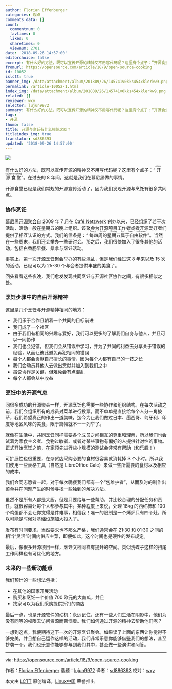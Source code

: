 ```yaml
---
author: Florian Effenberger
categories: 观点
comments_data: []
count:
  commentnum: 0
  favtimes: 0
  likes: 0
  sharetimes: 0
  viewnum: 2701
date: '2018-09-26 14:57:00'
editorchoice: false
excerpt: 有什么好的方法，既可以宣传开源的精神又不用写代码呢？这里有个点子：“开源食堂”。
fromurl: https://opensource.com/article/18/9/open-source-cooking
id: 10052
islctt: true
banner_img: /data/attachment/album/201809/26/145741v0kks454xklerkw9.png
permalink: /article-10052-1.html
index_img: /data/attachment/album/201809/26/145741v0kks454xklerkw9.png.thumb.jpg
related: []
reviewer: wxy
selector: lujun9972
summary: 有什么好的方法，既可以宣传开源的精神又不用写代码呢？这里有个点子：“开源食堂”。
tags:
- 开源
thumb: false
title: 开源与烹饪有什么相似之处？
titleindex_img: true
translator: sd886393
updated: '2018-09-26 14:57:00'
---
```


![](/data/attachment/album/201809/26/145741v0kks454xklerkw9.png)


有什么好的方法，既可以宣传开源的精神又不用写代码呢？这里有个点子：“<ruby> 开源食堂 <rt>  open source cooking </rt></ruby>”。在过去的 8 年间，这就是我们在慕尼黑做的事情。


开源食堂已经是我们常规的开源宣传活动了，因为我们发现开源与烹饪有很多共同点。


### 协作烹饪


[慕尼黑开源聚会](https://www.opensourcetreffen.de/)自 2009 年 7 月在 [Café Netzwerk](http://www.cafe-netzwerk.de/) 创办以来，已经组织了若干次活动，活动一般在星期五的晚上组织。该聚会为开源项目工作者或者开源爱好者们提供了相互认识的方式。我们的信条是：“<ruby> 每四周的星期五属于自由软件 <rt>  Every fourth Friday for free software </rt></ruby>”。当然在一些周末，我们还会举办一些研讨会。那之后，我们很快加入了很多其他的活动，包括白香肠早餐、桑拿与烹饪活动。


事实上，第一次开源烹饪聚会举办的有些混乱，但是我们经过这 8 年来以及 15 次的活动，已经可以为 25-30 个与会者提供丰盛的美食了。


回头看看这些夜晚，我们愈发发现共同烹饪与开源社区协作之间，有很多相似之处。


### 烹饪步骤中的自由开源精神


这里是几个烹饪与开源精神相同的地方：


* 我们乐于合作且朝着一个共同的目标前进
* 我们成了一个社区
* 由于我们有相同的兴趣与爱好，我们可以更多的了解我们自身与他人，并且可以一同协作
* 我们也会犯错，但我们会从错误中学习，并为了共同的利益去分享关于错误的经验，从而让彼此避免再犯相同的错误
* 每个人都会贡献自己擅长的事情，因为每个人都有自己的一技之长
* 我们会动员其他人去做出贡献并加入到我们之中
* 虽说协作是关键，但难免会有点混乱
* 每个人都会从中收益


### 烹饪中的开源气息


同很多成功的开源聚会一样，开源烹饪也需要一些协作和组织结构。在每次活动之前，我们会组织所有的成员对菜单进行投票，而不单单是直接给每个人分一角披萨，我们希望真正的作出一道美味，迄今为止我们做过日本、墨西哥、匈牙利、印度等地区风味的美食，限于篇幅就不一一列举了。


就像在生活中，共同烹饪同样需要各个成员之间相互的尊重和理解，所以我们也会试着为素食主义者、食物过敏者、或者对某些事物有偏好的人提供针对性的事物。正式开始烹饪之前，在家预先进行些小规模的测试会非常有帮助（和乐趣！）


可扩展性也很重要，在杂货店采购必要的食材很容易就消耗掉 3 个小时。所以我们使用一些表格工具（自然是 LibreOffice Calc）来做一些所需要的食材以及相应的成本。


我们会同志愿者一起，对于每次晚餐我们都有一个“包维护者”，从而及时的制作出菜单并在问题产生的时候寻找一些独到的解决方法。


虽然不是所有人都是大厨，但是只要给与一些帮助，并比较合理的分配任务和责任，就很容易让每个人都参与其中。某种程度上来说，处理 18kg 的西红柿和 100 个鸡蛋都不会让你觉得是件难事，相信我！唯一的限制是一个烤炉只有四个灶，所以可能是时候对基础设施加大投入了。


发布有时间要求，当然要求也不那么严格，我们通常会在 21:30 和 01:30 之间的相当“灵活”时间内供应主菜，即便如此，这个时间也是硬性的发布规定。


最后，像很多开源项目一样，烹饪文档同样有提升的空间。类似洗碟子这样的扫尾工作同样也有可优化的地方。


### 未来的一些新功能点


我们预计的一些想法包括：


* 在其他的国家开展活动
* 购买和烹饪一个价值 700 欧元的大南瓜，并且
* 找家可以为我们采购提供折扣的商店


最后一点，也是开源软件的动机：永远记住，还有一些人们生活在阴影中，他们为没有同等的权限去访问资源而苦恼着。我们如何通过开源的精神去帮助他们呢？


一想到这点，我便期待这下一次的开源烹饪聚会。如果读了上面的东西让你觉得不够完美，并且想自己运作这样的活动，我们非常乐意你能够借鉴我们的想法，甚至抄袭一个。我们也乐意你能够参与到我们其中，甚至做一些演讲和问答。




---


via: <https://opensource.com/article/18/9/open-source-cooking>


作者：[Florian Effenberger](https://opensource.com/users/floeff) 选题：[lujun9972](https://github.com/lujun9972) 译者：[sd886393](https://github.com/sd886393) 校对：[wxy](https://github.com/wxy)


本文由 [LCTT](https://github.com/LCTT/TranslateProject) 原创编译，[Linux中国](https://linux.cn/) 荣誉推出